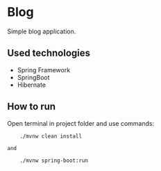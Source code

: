 # Blog

Simple blog application.

## Used technologies

* Spring Framework
* SpringBoot
* Hibernate

## How to run

Open terminal in project folder and use commands:
```
    ./mvnw clean install
```

    and

```
    ./mvnw spring-boot:run
```
